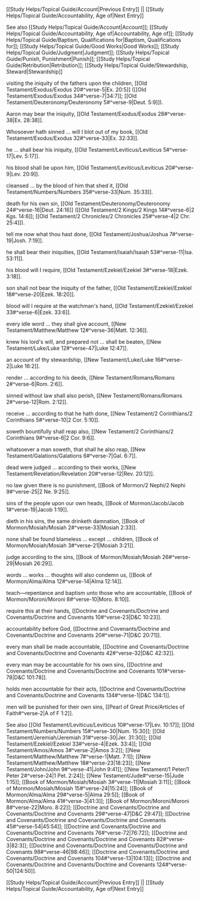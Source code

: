 [[Study Helps/Topical Guide/Account|Previous Entry]]  ||  [[Study Helps/Topical Guide/Accountability, Age of|Next Entry]]

 See also [[Study Helps/Topical Guide/Account|Account]]; [[Study Helps/Topical Guide/Accountability, Age of|Accountability, Age of]]; [[Study Helps/Topical Guide/Baptism, Qualifications for|Baptism, Qualifications for]]; [[Study Helps/Topical Guide/Good Works|Good Works]]; [[Study Helps/Topical Guide/Judgment|Judgment]]; [[Study Helps/Topical Guide/Punish, Punishment|Punish]]; [[Study Helps/Topical Guide/Retribution|Retribution]]; [[Study Helps/Topical Guide/Stewardship, Steward|Stewardship]]

 visiting the iniquity of the fathers upon the children, [[Old Testament/Exodus/Exodus 20#^verse-5|Ex. 20:5]] ([[Old Testament/Exodus/Exodus 34#^verse-7|34:7]]; [[Old Testament/Deuteronomy/Deuteronomy 5#^verse-9|Deut. 5:9]]).

 Aaron may bear the iniquity, [[Old Testament/Exodus/Exodus 28#^verse-38|Ex. 28:38]].

 Whosoever hath sinned ... will I blot out of my book, [[Old Testament/Exodus/Exodus 32#^verse-33|Ex. 32:33]].

 he ... shall bear his iniquity, [[Old Testament/Leviticus/Leviticus 5#^verse-17|Lev. 5:17]].

 his blood shall be upon him, [[Old Testament/Leviticus/Leviticus 20#^verse-9|Lev. 20:9]].

 cleansed ... by the blood of him that shed it, [[Old Testament/Numbers/Numbers 35#^verse-33|Num. 35:33]].

 death for his own sin, [[Old Testament/Deuteronomy/Deuteronomy 24#^verse-16|Deut. 24:16]] ([[Old Testament/2 Kings/2 Kings 14#^verse-6|2 Kgs. 14:6]]; [[Old Testament/2 Chronicles/2 Chronicles 25#^verse-4|2 Chr. 25:4]]).

 tell me now what thou hast done, [[Old Testament/Joshua/Joshua 7#^verse-19|Josh. 7:19]].

 he shall bear their iniquities, [[Old Testament/Isaiah/Isaiah 53#^verse-11|Isa. 53:11]].

 his blood will I require, [[Old Testament/Ezekiel/Ezekiel 3#^verse-18|Ezek. 3:18]].

 son shall not bear the iniquity of the father, [[Old Testament/Ezekiel/Ezekiel 18#^verse-20|Ezek. 18:20]].

 blood will I require at the watchman's hand, [[Old Testament/Ezekiel/Ezekiel 33#^verse-6|Ezek. 33:6]].

 every idle word ... they shall give account, [[New Testament/Matthew/Matthew 12#^verse-36|Matt. 12:36]].

 knew his lord's will, and prepared not ... shall be beaten, [[New Testament/Luke/Luke 12#^verse-47|Luke 12:47]].

 an account of thy stewardship, [[New Testament/Luke/Luke 16#^verse-2|Luke 16:2]].

 render ... according to his deeds, [[New Testament/Romans/Romans 2#^verse-6|Rom. 2:6]].

 sinned without law shall also perish, [[New Testament/Romans/Romans 2#^verse-12|Rom. 2:12]].

 receive ... according to that he hath done, [[New Testament/2 Corinthians/2 Corinthians 5#^verse-10|2 Cor. 5:10]].

 soweth bountifully shall reap also, [[New Testament/2 Corinthians/2 Corinthians 9#^verse-6|2 Cor. 9:6]].

 whatsoever a man soweth, that shall he also reap, [[New Testament/Galations/Galations 6#^verse-7|Gal. 6:7]].

 dead were judged ... according to their works, [[New Testament/Revelation/Revelation 20#^verse-12|Rev. 20:12]].

 no law given there is no punishment, [[Book of Mormon/2 Nephi/2 Nephi 9#^verse-25|2 Ne. 9:25]].

 sins of the people upon our own heads, [[Book of Mormon/Jacob/Jacob 1#^verse-19|Jacob 1:19]].

 dieth in his sins, the same drinketh damnation, [[Book of Mormon/Mosiah/Mosiah 2#^verse-33|Mosiah 2:33]].

 none shall be found blameless ... except ... children, [[Book of Mormon/Mosiah/Mosiah 3#^verse-21|Mosiah 3:21]].

 judge according to the sins, [[Book of Mormon/Mosiah/Mosiah 26#^verse-29|Mosiah 26:29]].

 words ... works ... thoughts will also condemn us, [[Book of Mormon/Alma/Alma 12#^verse-14|Alma 12:14]].

 teach—repentance and baptism unto those who are accountable, [[Book of Mormon/Moroni/Moroni 8#^verse-10|Moro. 8:10]].

 require this at their hands, [[Doctrine and Covenants/Doctrine and Covenants/Doctrine and Covenants 10#^verse-23|D&C 10:23]].

 accountability before God, [[Doctrine and Covenants/Doctrine and Covenants/Doctrine and Covenants 20#^verse-71|D&C 20:71]].

 every man shall be made accountable, [[Doctrine and Covenants/Doctrine and Covenants/Doctrine and Covenants 42#^verse-32|D&C 42:32]].

 every man may be accountable for his own sins, [[Doctrine and Covenants/Doctrine and Covenants/Doctrine and Covenants 101#^verse-78|D&C 101:78]].

 holds men accountable for their acts, [[Doctrine and Covenants/Doctrine and Covenants/Doctrine and Covenants 134#^verse-1|D&C 134:1]].

 men will be punished for their own sins, [[Pearl of Great Price/Articles of Faith#^verse-2|A of F 1:2]].

 See also [[Old Testament/Leviticus/Leviticus 10#^verse-17|Lev. 10:17]]; [[Old Testament/Numbers/Numbers 15#^verse-30|Num. 15:30]]; [[Old Testament/Jeremiah/Jeremiah 31#^verse-30|Jer. 31:30]]; [[Old Testament/Ezekiel/Ezekiel 33#^verse-4|Ezek. 33:4]]; [[Old Testament/Amos/Amos 3#^verse-2|Amos 3:2]]; [[New Testament/Matthew/Matthew 7#^verse-1|Matt. 7:1]]; [[New Testament/Matthew/Matthew 18#^verse-23|18:23]]; [[New Testament/John/John 9#^verse-41|John 9:41]]; [[New Testament/1 Peter/1 Peter 2#^verse-24|1 Pet. 2:24]]; [[New Testament/Jude#^verse-15|Jude 1:15]]; [[Book of Mormon/Mosiah/Mosiah 3#^verse-11|Mosiah 3:11]]; [[Book of Mormon/Mosiah/Mosiah 15#^verse-24|15:24]]; [[Book of Mormon/Alma/Alma 29#^verse-5|Alma 29:5]]; [[Book of Mormon/Alma/Alma 41#^verse-3|41:3]]; [[Book of Mormon/Moroni/Moroni 8#^verse-22|Moro. 8:22]]; [[Doctrine and Covenants/Doctrine and Covenants/Doctrine and Covenants 29#^verse-47|D&C 29:47]]; [[Doctrine and Covenants/Doctrine and Covenants/Doctrine and Covenants 45#^verse-54|45:54]]; [[Doctrine and Covenants/Doctrine and Covenants/Doctrine and Covenants 76#^verse-72|76:72]]; [[Doctrine and Covenants/Doctrine and Covenants/Doctrine and Covenants 82#^verse-3|82:3]]; [[Doctrine and Covenants/Doctrine and Covenants/Doctrine and Covenants 98#^verse-46|98:46]]; [[Doctrine and Covenants/Doctrine and Covenants/Doctrine and Covenants 104#^verse-13|104:13]]; [[Doctrine and Covenants/Doctrine and Covenants/Doctrine and Covenants 124#^verse-50|124:50]].

[[Study Helps/Topical Guide/Account|Previous Entry]]  ||  [[Study Helps/Topical Guide/Accountability, Age of|Next Entry]]